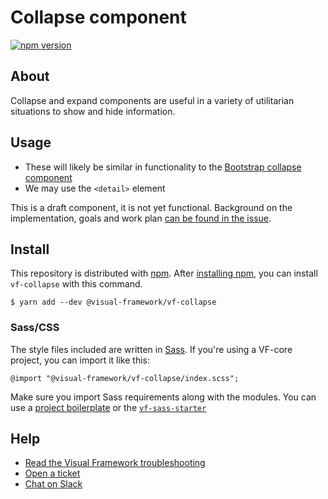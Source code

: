 # Collapse component

[![npm version](https://badge.fury.io/js/%40visual-framework%2Fvf-collapse.svg)](https://badge.fury.io/js/%40visual-framework%2Fvf-collapse)

## About

Collapse and expand components are useful in a variety of utilitarian situations to show and hide information.

## Usage

- These will likely be similar in functionality to the [Bootstrap collapse component](https://getbootstrap.com/docs/4.1/components/collapse/)
- We may use the `<detail>` element

This is a draft component, it is not yet functional. Background on the implementation, goals and work plan [can be found in the issue](https://github.com/visual-framework/vf-core/issues/275).

## Install

This repository is distributed with [npm](https://www.npmjs.com/). After [installing npm](https://nodejs.org/), you can install `vf-collapse` with this command.

```
$ yarn add --dev @visual-framework/vf-collapse
```

### Sass/CSS

The style files included are written in [Sass](https://sass-lang.com/). If you're using a VF-core project, you can import it like this:

```
@import "@visual-framework/vf-collapse/index.scss";
```

Make sure you import Sass requirements along with the modules. You can use a [project boilerplate](https://visual-framework.github.io/vf-core/building/) or the [`vf-sass-starter`](https://visual-framework.github.io/vf-core/components/vf-sass-starter/)

## Help

- [Read the Visual Framework troubleshooting](https://visual-framework.github.io/vf-welcome/troubleshooting/)
- [Open a ticket](https://github.com/visual-framework/vf-core/issues)
- [Chat on Slack](https://join.slack.com/t/visual-framework/shared_invite/enQtNDAxNzY0NDg4NTY0LWFhMjEwNGY3ZTk3NWYxNWVjOWQ1ZWE4YjViZmY1YjBkMDQxMTNlNjQ0N2ZiMTQ1ZTZiMGM4NjU5Y2E0MjM3ZGQ)
